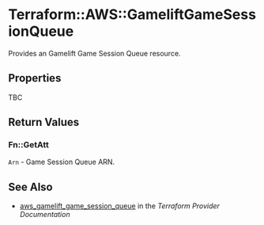 # Terraform::AWS::GameliftGameSessionQueue

Provides an Gamelift Game Session Queue resource.

## Properties

TBC

## Return Values

### Fn::GetAtt

`Arn` - Game Session Queue ARN.

## See Also

* [aws_gamelift_game_session_queue](https://www.terraform.io/docs/providers/aws/r/gamelift_game_session_queue.html) in the _Terraform Provider Documentation_